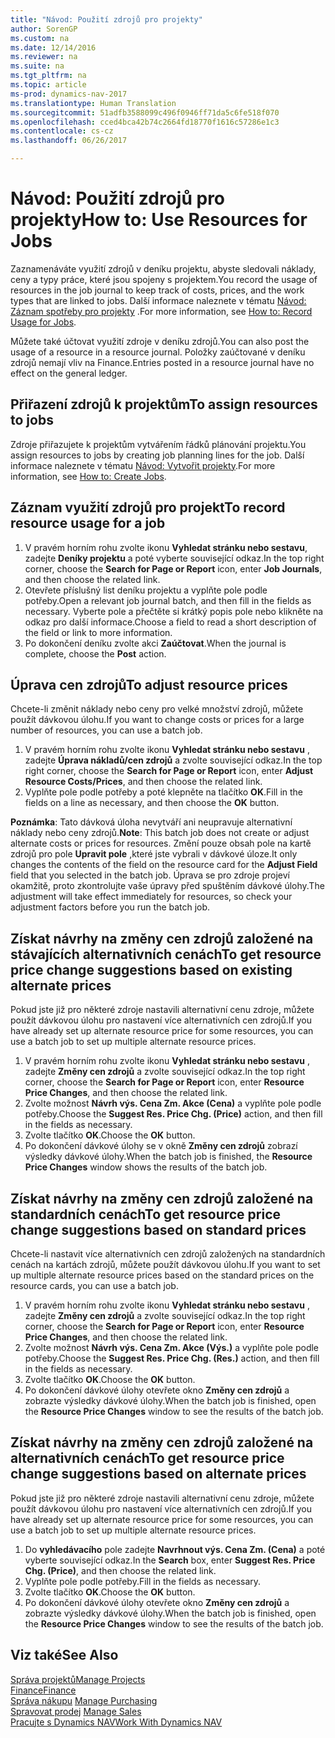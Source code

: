 ```yaml
---
title: "Návod: Použití zdrojů pro projekty"
author: SorenGP
ms.custom: na
ms.date: 12/14/2016
ms.reviewer: na
ms.suite: na
ms.tgt_pltfrm: na
ms.topic: article
ms-prod: dynamics-nav-2017
ms.translationtype: Human Translation
ms.sourcegitcommit: 51adfb3588099c496f0946ff71da5c6fe518f070
ms.openlocfilehash: cced4bca42b74c2664fd18770f1616c57286e1c3
ms.contentlocale: cs-cz
ms.lasthandoff: 06/26/2017

---
```


# <a name="how-to-use-resources-for-jobs"></a><span data-ttu-id="c3f06-102">Návod: Použití zdrojů pro projekty</span><span class="sxs-lookup"><span data-stu-id="c3f06-102">How to: Use Resources for Jobs</span></span>
<span data-ttu-id="c3f06-103">Zaznamenáváte využití zdrojů v deníku projektu, abyste sledovali náklady, ceny a typy práce, které jsou spojeny s projektem.</span><span class="sxs-lookup"><span data-stu-id="c3f06-103">You record the usage of resources in the job journal to keep track of costs, prices, and the work types that are linked to jobs.</span></span> <span data-ttu-id="c3f06-104">Další informace naleznete v tématu [Návod: Záznam spotřeby pro projekty](projects-how-record-job-usage.md) .</span><span class="sxs-lookup"><span data-stu-id="c3f06-104">For more information, see [How to: Record Usage for Jobs](projects-how-record-job-usage.md).</span></span>

<span data-ttu-id="c3f06-105">Můžete také účtovat využití zdroje v deníku zdrojů.</span><span class="sxs-lookup"><span data-stu-id="c3f06-105">You can also post the usage of a resource in a resource journal.</span></span> <span data-ttu-id="c3f06-106">Položky zaúčtované v deníku zdrojů nemají vliv na Finance.</span><span class="sxs-lookup"><span data-stu-id="c3f06-106">Entries posted in a resource journal have no effect on the general ledger.</span></span>

## <a name="to-assign-resources-to-jobs"></a><span data-ttu-id="c3f06-107">Přiřazení zdrojů k projektům</span><span class="sxs-lookup"><span data-stu-id="c3f06-107">To assign resources to jobs</span></span>
<span data-ttu-id="c3f06-108">Zdroje přiřazujete k projektům vytvářením řádků plánování projektu.</span><span class="sxs-lookup"><span data-stu-id="c3f06-108">You assign resources to jobs by creating job planning lines for the job.</span></span> <span data-ttu-id="c3f06-109">Další informace naleznete v tématu [Návod: Vytvořit projekty](projects-how-create-jobs.md).</span><span class="sxs-lookup"><span data-stu-id="c3f06-109">For more information, see [How to: Create Jobs](projects-how-create-jobs.md).</span></span>

## <a name="to-record-resource-usage-for-a-job"></a><span data-ttu-id="c3f06-110">Záznam využití zdrojů pro projekt</span><span class="sxs-lookup"><span data-stu-id="c3f06-110">To record resource usage for a job</span></span>

1. <span data-ttu-id="c3f06-111">V pravém horním rohu zvolte ikonu **Vyhledat stránku nebo sestavu**, zadejte **Deníky projektu** a poté vyberte související odkaz.</span><span class="sxs-lookup"><span data-stu-id="c3f06-111">In the top right corner, choose the **Search for Page or Report** icon, enter **Job Journals**, and then choose the related link.</span></span>
2. <span data-ttu-id="c3f06-112">Otevřete příslušný list deníku projektu a vyplňte pole podle potřeby.</span><span class="sxs-lookup"><span data-stu-id="c3f06-112">Open a relevant job journal batch, and then fill in the fields as necessary.</span></span> <span data-ttu-id="c3f06-113">Vyberte pole a přečtěte si krátký popis pole nebo klikněte na odkaz pro další informace.</span><span class="sxs-lookup"><span data-stu-id="c3f06-113">Choose a field to read a short description of the field or link to more information.</span></span>
3. <span data-ttu-id="c3f06-114">Po dokončení deníku zvolte akci **Zaúčtovat**.</span><span class="sxs-lookup"><span data-stu-id="c3f06-114">When the journal is complete, choose the **Post** action.</span></span>

## <a name="to-adjust-resource-prices"></a><span data-ttu-id="c3f06-115">Úprava cen zdrojů</span><span class="sxs-lookup"><span data-stu-id="c3f06-115">To adjust resource prices</span></span>  
<span data-ttu-id="c3f06-116">Chcete-li změnit náklady nebo ceny pro velké množství zdrojů, můžete použít dávkovou úlohu.</span><span class="sxs-lookup"><span data-stu-id="c3f06-116">If you want to change costs or prices for a large number of resources, you can use a batch job.</span></span>  

1. <span data-ttu-id="c3f06-117">V pravém horním rohu zvolte ikonu **Vyhledat stránku nebo sestavu** , zadejte **Úprava nákladů/cen zdrojů** a zvolte související odkaz.</span><span class="sxs-lookup"><span data-stu-id="c3f06-117">In the top right corner, choose the **Search for Page or Report** icon, enter **Adjust Resource Costs/Prices**, and then choose the related link.</span></span>
2. <span data-ttu-id="c3f06-118">Vyplňte pole podle potřeby a poté klepněte na tlačítko **OK**.</span><span class="sxs-lookup"><span data-stu-id="c3f06-118">Fill in the fields on a line as necessary, and then choose the **OK** button.</span></span>

<span data-ttu-id="c3f06-119">**Poznámka**: Tato dávková úloha nevytváří ani neupravuje alternativní náklady nebo ceny zdrojů.</span><span class="sxs-lookup"><span data-stu-id="c3f06-119">**Note**: This batch job does not create or adjust alternate costs or prices for resources.</span></span> <span data-ttu-id="c3f06-120">Změní pouze obsah pole na kartě zdrojů pro pole **Upravit pole** ,které jste vybrali v dávkové úloze.</span><span class="sxs-lookup"><span data-stu-id="c3f06-120">It only changes the contents of the field on the resource card for the **Adjust Field** field that you selected in the batch job.</span></span> <span data-ttu-id="c3f06-121">Úprava se pro zdroje projeví okamžitě, proto zkontrolujte vaše úpravy před spuštěním dávkové úlohy.</span><span class="sxs-lookup"><span data-stu-id="c3f06-121">The adjustment will take effect immediately for resources, so check your adjustment factors before you run the batch job.</span></span>

## <a name="to-get-resource-price-change-suggestions-based-on-existing-alternate-prices"></a><span data-ttu-id="c3f06-122">Získat návrhy na změny cen zdrojů založené na stávajících alternativních cenách</span><span class="sxs-lookup"><span data-stu-id="c3f06-122">To get resource price change suggestions based on existing alternate prices</span></span>  
<span data-ttu-id="c3f06-123">Pokud jste již pro některé zdroje nastavili alternativní cenu zdroje, můžete použít dávkovou úlohu pro nastavení více alternativních cen zdrojů.</span><span class="sxs-lookup"><span data-stu-id="c3f06-123">If you have already set up alternate resource price for some resources, you can use a batch job to set up multiple alternate resource prices.</span></span>

1. <span data-ttu-id="c3f06-124">V pravém horním rohu zvolte ikonu **Vyhledat stránku nebo sestavu** , zadejte **Změny cen zdrojů** a zvolte související odkaz.</span><span class="sxs-lookup"><span data-stu-id="c3f06-124">In the top right corner, choose the **Search for Page or Report** icon, enter **Resource Price Changes**, and then choose the related link.</span></span>
2. <span data-ttu-id="c3f06-125">Zvolte možnost **Návrh výs. Cena Zm. Akce (Cena)** a vyplňte pole podle potřeby.</span><span class="sxs-lookup"><span data-stu-id="c3f06-125">Choose the **Suggest Res. Price Chg. (Price)** action, and then fill in the fields as necessary.</span></span>
3. <span data-ttu-id="c3f06-126">Zvolte tlačítko **OK**.</span><span class="sxs-lookup"><span data-stu-id="c3f06-126">Choose the **OK** button.</span></span>  
4. <span data-ttu-id="c3f06-127">Po dokončení dávkové úlohy se v okně **Změny cen zdrojů** zobrazí výsledky dávkové úlohy.</span><span class="sxs-lookup"><span data-stu-id="c3f06-127">When the batch job is finished, the **Resource Price Changes** window shows the results of the batch job.</span></span>

## <a name="to-get-resource-price-change-suggestions-based-on-standard-prices"></a><span data-ttu-id="c3f06-128">Získat návrhy na změny cen zdrojů založené na standardních cenách</span><span class="sxs-lookup"><span data-stu-id="c3f06-128">To get resource price change suggestions based on standard prices</span></span>  
<span data-ttu-id="c3f06-129">Chcete-li nastavit více alternativních cen zdrojů založených na standardních cenách na kartách zdrojů, můžete použít dávkovou úlohu.</span><span class="sxs-lookup"><span data-stu-id="c3f06-129">If you want to set up multiple alternate resource prices based on the standard prices on the resource cards, you can use a batch job.</span></span>  

1. <span data-ttu-id="c3f06-130">V pravém horním rohu zvolte ikonu **Vyhledat stránku nebo sestavu** , zadejte **Změny cen zdrojů** a zvolte související odkaz.</span><span class="sxs-lookup"><span data-stu-id="c3f06-130">In the top right corner, choose the **Search for Page or Report** icon, enter **Resource Price Changes**, and then choose the related link.</span></span>
2. <span data-ttu-id="c3f06-131">Zvolte možnost **Návrh výs. Cena Zm. Akce (Výs.)** a vyplňte pole podle potřeby.</span><span class="sxs-lookup"><span data-stu-id="c3f06-131">Choose the **Suggest Res. Price Chg. (Res.)** action, and then fill in the fields as necessary.</span></span>  
3. <span data-ttu-id="c3f06-132">Zvolte tlačítko **OK**.</span><span class="sxs-lookup"><span data-stu-id="c3f06-132">Choose the **OK** button.</span></span>  
4. <span data-ttu-id="c3f06-133">Po dokončení dávkové úlohy otevřete okno **Změny cen zdrojů** a zobrazte výsledky dávkové úlohy.</span><span class="sxs-lookup"><span data-stu-id="c3f06-133">When the batch job is finished, open the **Resource Price Changes** window to see the results of the batch job.</span></span>

## <a name="to-get-resource-price-change-suggestions-based-on-alternate-prices"></a><span data-ttu-id="c3f06-134">Získat návrhy na změny cen zdrojů založené na alternativních cenách</span><span class="sxs-lookup"><span data-stu-id="c3f06-134">To get resource price change suggestions based on alternate prices</span></span>  
<span data-ttu-id="c3f06-135">Pokud jste již pro některé zdroje nastavili alternativní cenu zdroje, můžete použít dávkovou úlohu pro nastavení více alternativních cen zdrojů.</span><span class="sxs-lookup"><span data-stu-id="c3f06-135">If you have already set up alternate resource price for some resources, you can use a batch job to set up multiple alternate resource prices.</span></span>

1. <span data-ttu-id="c3f06-136">Do **vyhledávacího** pole zadejte **Navrhnout výs. Cena Zm. (Cena)** a poté vyberte související odkaz.</span><span class="sxs-lookup"><span data-stu-id="c3f06-136">In the **Search** box, enter **Suggest Res. Price Chg. (Price)**, and then choose the related link.</span></span>  
2. <span data-ttu-id="c3f06-137">Vyplňte pole podle potřeby.</span><span class="sxs-lookup"><span data-stu-id="c3f06-137">Fill in the fields as necessary.</span></span>
3. <span data-ttu-id="c3f06-138">Zvolte tlačítko **OK**.</span><span class="sxs-lookup"><span data-stu-id="c3f06-138">Choose the **OK** button.</span></span>  
4. <span data-ttu-id="c3f06-139">Po dokončení dávkové úlohy otevřete okno **Změny cen zdrojů** a zobrazte výsledky dávkové úlohy.</span><span class="sxs-lookup"><span data-stu-id="c3f06-139">When the batch job is finished, open the **Resource Price Changes** window to see the results of the batch job.</span></span>

## <a name="see-also"></a><span data-ttu-id="c3f06-140">Viz také</span><span class="sxs-lookup"><span data-stu-id="c3f06-140">See Also</span></span>
[<span data-ttu-id="c3f06-141">Správa projektů</span><span class="sxs-lookup"><span data-stu-id="c3f06-141">Manage Projects</span></span>](projects-manage-projects.md)  
[<span data-ttu-id="c3f06-142">Finance</span><span class="sxs-lookup"><span data-stu-id="c3f06-142">Finance</span></span>](finance-setup.md)  
<span data-ttu-id="c3f06-143">[Správa nákupu](purchasing-manage-purchasing.md)       </span><span class="sxs-lookup"><span data-stu-id="c3f06-143">[Manage Purchasing](purchasing-manage-purchasing.md)       </span></span>  
<span data-ttu-id="c3f06-144">[Spravovat prodej](sales-manage-sales.md)   </span><span class="sxs-lookup"><span data-stu-id="c3f06-144">[Manage Sales](sales-manage-sales.md)   </span></span>  
[<span data-ttu-id="c3f06-145">Pracujte s Dynamics NAV</span><span class="sxs-lookup"><span data-stu-id="c3f06-145">Work With Dynamics NAV</span></span>](ui-work-product.md)  

